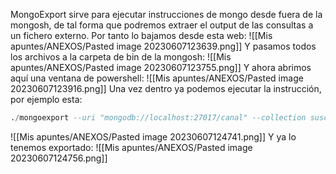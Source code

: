 MongoExport sirve para ejecutar instrucciones de mongo desde fuera de la mongosh, de tal forma que podremos extraer el output de las consultas a un fichero externo. Por tanto lo bajamos desde esta web:
![[Mis apuntes/ANEXOS/Pasted image 20230607123639.png]]
Y pasamos todos los archivos a la carpeta de bin de la mongosh:
![[Mis apuntes/ANEXOS/Pasted image 20230607123755.png]]
Y ahora abrimos aquí una ventana de powershell:
![[Mis apuntes/ANEXOS/Pasted image 20230607123916.png]]
Una vez dentro ya podemos ejecutar la instrucción, por ejemplo esta:
```sql
./mongoexport --uri "mongodb://localhost:27017/canal" --collection suscriptores --out archivoDeSalida.json
```
![[Mis apuntes/ANEXOS/Pasted image 20230607124741.png]]
Y ya lo tenemos exportado:
![[Mis apuntes/ANEXOS/Pasted image 20230607124756.png]]